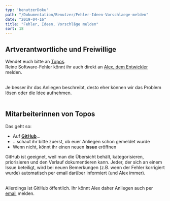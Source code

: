 ```yaml
---
typ: 'benutzerDoku'
path: "/Dokumentation/Benutzer/Fehler-Ideen-Vorschlaege-melden"
date: "2019-04-16"
title: "Fehler, Ideen, Vorschläge melden"
sort: 18
---
```


## Artverantwortliche und Freiwillige

Wendet euch bitte an [Topos](mailto:salzmann@toposmm.ch).<br/>
Reine Software-Fehler könnt ihr auch direkt an [Alex, dem Entwickler](mailto:alex@gabriel-software.ch) melden.<br/><br/>

Je besser ihr das Anliegen beschreibt, desto eher können wir das Problem lösen oder die Idee aufnehmen.<br/><br/>

## Mitarbeiterinnen von Topos

Das geht so:

- Auf [**GitHub**](https://github.com/barbalex/apf2/issues)...
- ...schaut ihr bitte zuerst, ob euer Anliegen schon gemeldet wurde
- Wenn nicht, könnt ihr einen neuen **Issue** eröffnen

GitHub ist geeignet, weil man die Übersicht behält, kategorisieren, priorisieren und den Verlauf dokumentieren kann. Jeder, der sich an einem Issue beteiligt, wird bei neuen Bemerkungen (z.B. wenn der Fehler korrigiert wurde) automatisch per email darüber informiert (und Alex immer).<br/><br/>

Allerdings ist GitHub öffentlich. Ihr könnt Alex daher Anliegen auch per [email](mailto:alex@gabriel-software.ch) melden.